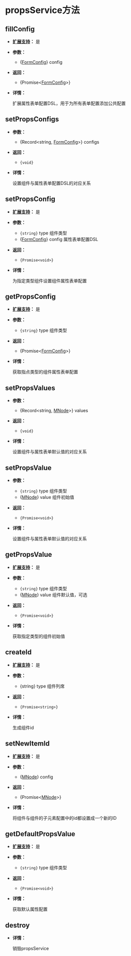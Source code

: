 # propsService方法

## fillConfig

- **[扩展支持](../../guide/editor-expand#行为扩展)：** 是

- **参数：**

  - {[FormConfig](https://github.com/Tencent/tmagic-editor/blob/c143a5f7670ae61d80c1a2cfcc780cfb5259849d/packages/form/src/schema.ts#L706)} config

- **返回：**

  - {Promise<[FormConfig](https://github.com/Tencent/tmagic-editor/blob/c143a5f7670ae61d80c1a2cfcc780cfb5259849d/packages/form/src/schema.ts#L706)>}

- **详情：**

  扩展属性表单配置DSL，用于为所有表单配置添加公共配置

## setPropsConfigs

- **参数：**

  - {Record<string, [FormConfig](https://github.com/Tencent/tmagic-editor/blob/c143a5f7670ae61d80c1a2cfcc780cfb5259849d/packages/form/src/schema.ts#L706)>} configs 

- **返回：**

  - `{void}`

- **详情：**

  设置组件与属性表单配置DSL的对应关系

## setPropsConfig

- **[扩展支持](../../guide/editor-expand#行为扩展)：** 是

- **参数：**

  - `{string}` type 组件类型
  - {[FormConfig](https://github.com/Tencent/tmagic-editor/blob/c143a5f7670ae61d80c1a2cfcc780cfb5259849d/packages/form/src/schema.ts#L706)} config 属性表单配置DSL

- **返回：**

  - `{Promise<void>}`

- **详情：**

  为指定类型组件设置组件属性表单配置

## getPropsConfig

- **[扩展支持](../../guide/editor-expand#行为扩展)：** 是

- **参数：**

  - `{string}` type 组件类型

- **返回：**

  - {Promise<[FormConfig](https://github.com/Tencent/tmagic-editor/blob/c143a5f7670ae61d80c1a2cfcc780cfb5259849d/packages/form/src/schema.ts#L706)>}

- **详情：**

  获取指点类型的组件属性表单配置

## setPropsValues

- **参数：**

  - {Record<string, [MNode](https://github.com/Tencent/tmagic-editor/blob/c143a5f7670ae61d80c1a2cfcc780cfb5259849d/packages/schema/src/index.ts#L99)>} values

- **返回：**

  - `{void}`

- **详情：**

  设置组件与属性表单默认值的对应关系

## setPropsValue

- **参数：**

  - `{string}` type 组件类型
  - {[MNode](https://github.com/Tencent/tmagic-editor/blob/c143a5f7670ae61d80c1a2cfcc780cfb5259849d/packages/schema/src/index.ts#L99)} value 组件初始值


- **返回：**

  - `{Promise<void>}`

- **详情：**

  设置组件与属性表单默认值的对应关系


## getPropsValue

- **[扩展支持](../../guide/editor-expand#行为扩展)：** 是

- **参数：**

  - `{string}` type 组件类型
  - {[MNode](https://github.com/Tencent/tmagic-editor/blob/c143a5f7670ae61d80c1a2cfcc780cfb5259849d/packages/schema/src/index.ts#L99)} value 组件默认值，可选


- **返回：**

  - `{Promise<void>}`

- **详情：**

  获取指定类型的组件初始值

## createId

- **[扩展支持](../../guide/editor-expand#行为扩展)：** 是

- **参数：**

  - {string} type 组件列席

- **返回：**

  - `{Promise<string>}`

- **详情：**

  生成组件id
## setNewItemId

- **[扩展支持](../../guide/editor-expand#行为扩展)：** 是

- **参数：**

  - {[MNode](https://github.com/Tencent/tmagic-editor/blob/c143a5f7670ae61d80c1a2cfcc780cfb5259849d/packages/schema/src/index.ts#L99)} config

- **返回：**

  - {Promise<[MNode](https://github.com/Tencent/tmagic-editor/blob/c143a5f7670ae61d80c1a2cfcc780cfb5259849d/packages/schema/src/index.ts#L99)>}

- **详情：**

  将组件与组件的子元素配置中的id都设置成一个新的ID

## getDefaultPropsValue

- **[扩展支持](../../guide/editor-expand#行为扩展)：** 是

- **参数：**

  - `{string}` type 组件类型

- **返回：**

  - `{Promise<void>}`

- **详情：**

  获取默认属性配置

## destroy

- **详情：**

  销毁propsService
